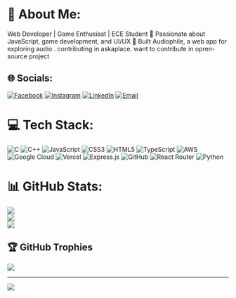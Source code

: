 # 💫 About Me:
Web Developer | Game Enthusiast | ECE Student 🔹 Passionate about JavaScript, game development, and UI/UX 🔹 Built Audiophile, a web app for exploring audio . contributing in askaplace. want to contribute in opren-source project<br>


## 🌐 Socials:
[![Facebook](https://img.shields.io/badge/Facebook-%231877F2.svg?logo=Facebook&logoColor=white)](https://facebook.com/KaushikBhowmick) 
[![Instagram](https://img.shields.io/badge/Instagram-%23E4405F.svg?logo=Instagram&logoColor=white)](https://instagram.com/kaus.hik6770) 
[![LinkedIn](https://img.shields.io/badge/LinkedIn-%230077B5.svg?logo=linkedin&logoColor=white)](https://linkedin.com/in/kaushik-bhowmick) 
[![Email](https://img.shields.io/badge/Email-D14836?logo=gmail&logoColor=white)](mailto:bhowmickkaushik1@gmail.com)


# 💻 Tech Stack:
![C](https://img.shields.io/badge/c-%2300599C.svg?style=for-the-badge&logo=c&logoColor=white) ![C++](https://img.shields.io/badge/c++-%2300599C.svg?style=for-the-badge&logo=c%2B%2B&logoColor=white) ![JavaScript](https://img.shields.io/badge/javascript-%23323330.svg?style=for-the-badge&logo=javascript&logoColor=%23F7DF1E) ![CSS3](https://img.shields.io/badge/css3-%231572B6.svg?style=for-the-badge&logo=css3&logoColor=white) ![HTML5](https://img.shields.io/badge/html5-%23E34F26.svg?style=for-the-badge&logo=html5&logoColor=white) ![TypeScript](https://img.shields.io/badge/typescript-%23007ACC.svg?style=for-the-badge&logo=typescript&logoColor=white) ![AWS](https://img.shields.io/badge/AWS-%23FF9900.svg?style=for-the-badge&logo=amazon-aws&logoColor=white) ![Google Cloud](https://img.shields.io/badge/GoogleCloud-%234285F4.svg?style=for-the-badge&logo=google-cloud&logoColor=white) ![Vercel](https://img.shields.io/badge/vercel-%23000000.svg?style=for-the-badge&logo=vercel&logoColor=white) ![Express.js](https://img.shields.io/badge/express.js-%23404d59.svg?style=for-the-badge&logo=express&logoColor=%2361DAFB) ![GitHub](https://img.shields.io/badge/github-%23121011.svg?style=for-the-badge&logo=github&logoColor=white) ![React Router](https://img.shields.io/badge/React_Router-CA4245?style=for-the-badge&logo=react-router&logoColor=white) ![Python](https://img.shields.io/badge/python-3670A0?style=for-the-badge&logo=python&logoColor=ffdd54)
# 📊 GitHub Stats:
![](https://github-readme-stats.vercel.app/api?username=kaushik9859&theme=dark&hide_border=false&include_all_commits=false&count_private=false)<br/>
![](https://github-readme-streak-stats.herokuapp.com/?user=kaushik9859&theme=dark&hide_border=false)<br/>
![](https://github-readme-stats.vercel.app/api/top-langs/?username=kaushik9859&theme=dark&hide_border=false&include_all_commits=false&count_private=false&layout=compact)

## 🏆 GitHub Trophies
![](https://github-profile-trophy.vercel.app/?username=kaushik9859&theme=radical&no-frame=false&no-bg=true&margin-w=4)

---
[![](https://visitcount.itsvg.in/api?id=kaushik9859&icon=0&color=0)](https://visitcount.itsvg.in)

<!-- Proudly created with GPRM ( https://gprm.itsvg.in ) -->
